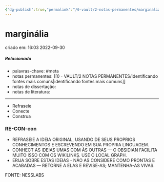 ```yaml
---
{"dg-publish":true,"permalink":"/0-vault/2-notas-permanentes/marginalia/","tags":["permanente","meta"],"dgHomeLink":true,"dgShowLocalGraph":true,"dgShowFileTree":true,"dgEnableSearch":true}
---
```


# marginália
criado em: 16:03 2022-09-30

##### Relacionado
- palavras-chave: #meta 
- notas permanentes: [[0 - VAULT/2 NOTAS PERMANENTES/identificando fontes mais comuns\|identificando fontes mais comuns]]
- notas de dissertação:
- notas de literatura: 

---
- Refraseie
- Conecte
- Construa

### RE-CON-con

- REFRASEIE A IDEIA ORIGINAL, USANDO DE SEUS PROPRIOS CONHECIMENTOS E ESCREVENDO EM SUA PROPRIA LINGUAGEM.
- CONHECT AS IDEIAS UMAS COM ÀS OUTRAS — O OBSIDIAN FACILITA MUITO ISSO COM OS WIKILINKS. USE O LOCAL GRAPH.
- ERIJA SOBRE ESTAS IDEIAS - NÃO AS CONSIDERE COMO PRONTAS E ACABADAS — RETORNE A ELAS E REVISE-AS; MANTENHA-AS VIVAS. 

FONTE: NESSLABS


